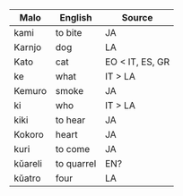 Malo                    | English          | Source
----------------------- | ---------------- | --------------
kami                    | to bite          | JA
Karnjo                  | dog              | LA
Kato                    | cat              | EO < IT, ES, GR
ke                      | what             | IT > LA
Kemuro                  | smoke            | JA
ki                      | who              | IT > LA
kiki                    | to hear          | JA
Kokoro                  | heart            | JA
kuri                    | to come          | JA
kŭareli                 | to quarrel       | EN?
kŭatro                  | four             | LA


